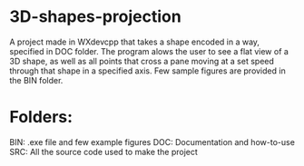 # 3D-shapes-projection

A project made in WXdevcpp that takes a shape encoded in a way, specified in DOC folder. The program alows the user to see a flat view of a 3D shape, as well as all points that cross a pane moving at a set speed through that shape in a specified axis. Few sample figures are provided in the BIN folder.  


# Folders:

BIN: .exe file and few example figures
DOC: Documentation and how-to-use
SRC: All the source code used to make the project
